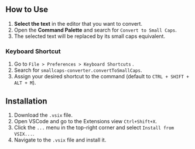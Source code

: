 ## How to Use

1. **Select the text** in the editor that you want to convert.
2. Open the **Command Palette** and search for `Convert to Small Caps`.
3. The selected text will be replaced by its small caps equivalent.

### Keyboard Shortcut

1. Go to `File > Preferences > Keyboard Shortcuts` .
2. Search for `smallcaps-converter.convertToSmallCaps`.
3. Assign your desired shortcut to the command (default to `CTRL + SHIFT + ALT + M`).

## Installation

1. Download the `.vsix` file.
2. Open VSCode and go to the Extensions view `Ctrl+Shift+X`.
3. Click the `...` menu in the top-right corner and select `Install from VSIX...`.
4. Navigate to the `.vsix` file and install it.
